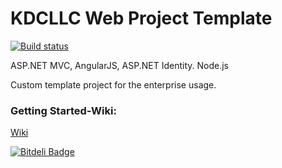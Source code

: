 # KDCLLC Web Project Template

[![Build status](https://ci.appveyor.com/api/projects/status/h4u0nmsprak4giw1/branch/master?svg=true)](https://ci.appveyor.com/project/kdcllc/kdcllcweb/branch/master)

ASP.NET MVC, AngularJS, ASP.NET Identity. Node.js

Custom template project for the enterprise usage.


### Getting Started-Wiki:
[Wiki](https://github.com/kdcllc/KDCLLCWeb/wiki)


[![Bitdeli Badge](https://d2weczhvl823v0.cloudfront.net/kdcllc/kdcllcweb/trend.png)](https://bitdeli.com/free "Bitdeli Badge")

